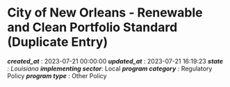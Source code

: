 # City of New Orleans - Renewable and Clean Portfolio Standard (Duplicate Entry) 
 ***created_at*** : 2023-07-21 00:00:00 
 ***updated_at*** : 2023-07-21 16:19:23 
 ***state** : Louisiana 
 **implementing sector***: Local 
 ***program category*** : Regulatory Policy 
 ***program type*** : Other Policy 
 